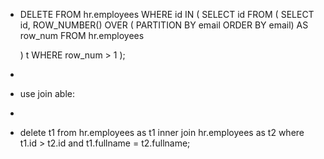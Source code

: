 - DELETE FROM hr.employees
  WHERE
    id IN (
    SELECT
        id
    FROM (
        SELECT
            id,
            ROW_NUMBER() OVER (
                PARTITION BY email
                ORDER BY email) AS row_num
        FROM
            hr.employees
       
    ) t
    WHERE row_num > 1
  );
-
- use join able:
-
- delete  t1  from hr.employees as t1
    inner join  hr.employees as t2
    where  t1.id > t2.id
        and t1.fullname = t2.fullname;